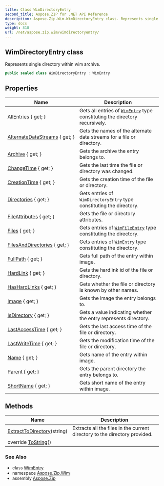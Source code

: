 ```yaml
---
title: Class WimDirectoryEntry
second_title: Aspose.ZIP for .NET API Reference
description: Aspose.Zip.Wim.WimDirectoryEntry class. Represents single directory within wim archive
type: docs
weight: 810
url: /net/aspose.zip.wim/wimdirectoryentry/
---
```

## WimDirectoryEntry class

Represents single directory within wim archive.

```csharp
public sealed class WimDirectoryEntry : WimEntry
```

## Properties

| Name | Description |
| --- | --- |
| [AllEntries](../../aspose.zip.wim/wimdirectoryentry/allentries/) { get; } | Gets all entries of [`WimEntry`](../wimentry/) type constituting the directory recursively. |
| [AlternateDataStreams](../../aspose.zip.wim/wimentry/alternatedatastreams/) { get; } | Gets the names of the alternate data streams for a file or directory. |
| [Archive](../../aspose.zip.wim/wimentry/archive/) { get; } | Gets the archive the entry belongs to. |
| [ChangeTime](../../aspose.zip.wim/wimentry/changetime/) { get; } | Gets the last time the file or directory was changed. |
| [CreationTime](../../aspose.zip.wim/wimentry/creationtime/) { get; } | Gets the creation time of the file or directory. |
| [Directories](../../aspose.zip.wim/wimdirectoryentry/directories/) { get; } | Gets entries of `WimDirectoryEntry` type constituting the directory. |
| [FileAttributes](../../aspose.zip.wim/wimentry/fileattributes/) { get; } | Gets the file or directory attributes. |
| [Files](../../aspose.zip.wim/wimdirectoryentry/files/) { get; } | Gets entries of [`WimFileEntry`](../wimfileentry/) type constituting the directory. |
| [FilesAndDirectories](../../aspose.zip.wim/wimdirectoryentry/filesanddirectories/) { get; } | Gets entries of [`WimEntry`](../wimentry/) type constituting the directory. |
| [FullPath](../../aspose.zip.wim/wimentry/fullpath/) { get; } | Gets full path of the entry within image. |
| [HardLink](../../aspose.zip.wim/wimentry/hardlink/) { get; } | Gets the hardlink id of the file or directory. |
| [HasHardLinks](../../aspose.zip.wim/wimentry/hashardlinks/) { get; } | Gets whether the file or directory is known by other names. |
| [Image](../../aspose.zip.wim/wimentry/image/) { get; } | Gets the image the entry belongs to. |
| [IsDirectory](../../aspose.zip.wim/wimentry/isdirectory/) { get; } | Gets a value indicating whether the entry represents directory. |
| [LastAccessTime](../../aspose.zip.wim/wimentry/lastaccesstime/) { get; } | Gets the last access time of the file or directory. |
| [LastWriteTime](../../aspose.zip.wim/wimentry/lastwritetime/) { get; } | Gets the modification time of the file or directory. |
| [Name](../../aspose.zip.wim/wimentry/name/) { get; } | Gets name of the entry within image. |
| [Parent](../../aspose.zip.wim/wimentry/parent/) { get; } | Gets the parent directory the entry belongs to. |
| [ShortName](../../aspose.zip.wim/wimentry/shortname/) { get; } | Gets short name of the entry within image. |

## Methods

| Name | Description |
| --- | --- |
| [ExtractToDirectory](../../aspose.zip.wim/wimdirectoryentry/extracttodirectory/)(string) | Extracts all the files in the current directory to the directory provided. |
| override [ToString](../../aspose.zip.wim/wimentry/tostring/)() |  |

### See Also

* class [WimEntry](../wimentry/)
* namespace [Aspose.Zip.Wim](../../aspose.zip.wim/)
* assembly [Aspose.Zip](../../)



